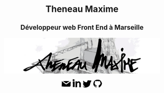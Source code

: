 # <p align="center"> Theneau Maxime </p>
## <p align="center"> Développeur web Front End à Marseille </p>
![fond Github Theneau Maxime](./images/fond.jpg "fond github Theneau Maxime")

<p align="center">
  <a href="mailto:theneau.maxime@gmail.com" target="blank"><img  src="images/github/email.svg" alt="maximethe" height="30" width="30" /></a>
  <a href="https://linkedin.com/in/theneau maxime" target="blank"><img src="images/github/linkedin.svg" alt="maximethe" height="30" width="30" /></a>
  <a href="https://twitter.com/maximethe" target="blank"><img src="images/github/twitter.svg" alt="maximethe" height="30" width="30" /></a>
<a href="mailto:theneau.maxime@gmail.com" target="blank"><img  src="images/github/github.svg" alt="theneau maxime" height="30" width="30" /></a>
</p>
